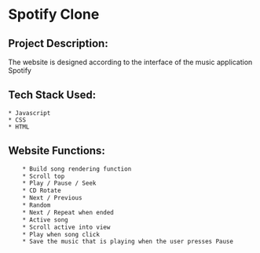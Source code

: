 # Spotify Clone
## Project Description:
The website is designed according to the interface of the music application Spotify
## Tech Stack Used:
    * Javascript
    * CSS
    * HTML
## Website Functions:
```bash
    * Build song rendering function
    * Scroll top
    * Play / Pause / Seek
    * CD Rotate
    * Next / Previous
    * Random
    * Next / Repeat when ended
    * Active song
    * Scroll active into view
    * Play when song click 
    * Save the music that is playing when the user presses Pause
```

